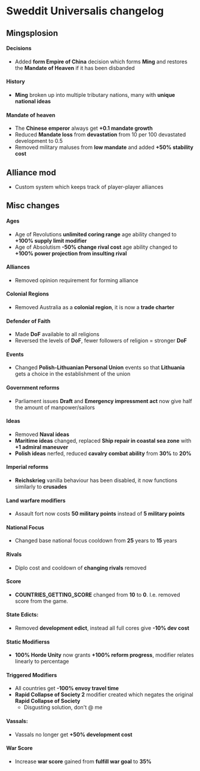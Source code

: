 # Sweddit Universalis changelog

## Mingsplosion

#### Decisions
- Added **form Empire of China** decision which forms **Ming** and restores the **Mandate of Heaven** if it has been disbanded

#### History
- **Ming** broken up into multiple tributary nations, many with **unique national ideas**

#### Mandate of heaven
- The **Chinese emperor** always get **+0.1 mandate growth**
- Reduced **Mandate loss** from **devastation** from 10 per 100 devastated development to 0.5
- Removed military maluses from **low mandate** and added **+50% stability cost**

## Alliance mod
- Custom system which keeps track of player-player alliances

## Misc changes

#### Ages
- Age of Revolutions **unlimited coring range** age ability changed to **+100% supply limit modifier**
- Age of Absolutism **-50% change rival cost** age ability changed to **+100% power projection from insulting rival**

#### Alliances
- Removed opinion requirement for forming alliance

#### Colonial Regions
- Removed Australia as a **colonial region**, it is now a **trade charter**

#### Defender of Faith
- Made **DoF** available to all religions
- Reversed the levels of **DoF**, fewer followers of religion = stronger **DoF**

#### Events
- Changed **Polish-Lithuanian Personal Union** events so that **Lithuania** gets a choice in the establishment of the union

#### Government reforms
- Parliament issues **Draft** and **Emergency impressment act** now give half the amount of manpower/sailors

#### Ideas
- Removed **Naval ideas**
- **Maritime ideas** changed, replaced **Ship repair in coastal sea zone** with **+1 admiral maneuver**
- **Polish ideas** nerfed, reduced **cavalry combat ability** from **30%** to **20%**

#### Imperial reforms
- **Reichskrieg** vanilla behaviour has been disabled, it now functions similarly to **crusades**

#### Land warfare modifiers
- Assault fort now costs **50 military points** instead of **5 military points**

#### National Focus
- Changed base national focus cooldown from **25** years to **15** years

#### Rivals
- Diplo cost and cooldown of **changing rivals** removed

#### Score
- **COUNTRIES_GETTING_SCORE** changed from **10** to **0**. I.e. removed score from the game.

#### State Edicts:
- Removed **development edict**, instead all full cores give **-10% dev cost**

#### Static Modifierss
- **100% Horde Unity** now grants **+100% reform progress**, modifier relates linearly to percentage

####  Triggered Modifiers
- All countries get **-100% envoy travel time**
- **Rapid Collapse of Society 2** modifier created which negates the original **Rapid Collapse of Society**
	- Disgusting solution, don't @ me

#### Vassals:
- Vassals no longer get **+50% development cost**

#### War Score
- Increase **war score** gained from **fulfill war goal** to **35%**
